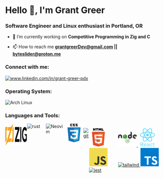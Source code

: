 <h1 align="left">Hello 👋, I'm Grant Greer</h1>
<h3 align="left">Software Engineer and Linux enthusiast in Portland, OR</h3>

- 🔭 I’m currently working on **Competitive Programming in Zig and C**

- 📫 How to reach me **grantgreerDev@gmail.com || byteslider@proton.me**

<h3 align="left">Connect with me:</h3>
<p align="left">
<a href="https://linkedin.com/in/www.linkedin.com/in/grant-greer-pdx" target="blank"><img align="center" src="https://raw.githubusercontent.com/rahuldkjain/github-profile-readme-generator/master/src/images/icons/Social/linked-in-alt.svg" alt="www.linkedin.com/in/grant-greer-pdx" height="40" width="50" /></a>
</p>
<h3 align="left">Operating System:</h3>

<img src="https://archlinux.org/static/logos/archlinux-logo-dark-scalable.518881f04ca9.svg" alt="Arch Linux" width="150" height="50"  />

<h3>Languages and Tools:</h3>
<div style="display: flex; flex-direction: row; width: 100%;">
  <img src="https://raw.githubusercontent.com/ziglang/logo/master/zig-logo-dynamic.svg" alt="Zig" width="70" height="70"/>
  <img src="https://www.rust-lang.org/logos/rust-logo-blk.svg" height="60" width="60" alt="rust">
  <img src="https://www.vectorlogo.zone/logos/neovimio/neovimio-icon.svg" alt="Neovim" width="60" height="60" />
  <img src="https://raw.githubusercontent.com/devicons/devicon/master/icons/css3/css3-original-wordmark.svg" alt="css3" width="60" height="60"/>

  <a href="https://git-scm.com/" target="_blank" rel="noreferrer"> <img src="https://www.vectorlogo.zone/logos/git-scm/git-scm-icon.svg" alt="git" width="60" height="60"/> </a> <a href="https://www.w3.org/html/" target="_blank" rel="noreferrer">
  
  <img src="https://raw.githubusercontent.com/devicons/devicon/master/icons/html5/html5-original-wordmark.svg" alt="html5" width="60" height="60"/> </a> <a href="https://developer.mozilla.org/en-US/docs/Web/JavaScript" target="_blank" rel="noreferrer"> 
  <img src="https://raw.githubusercontent.com/devicons/devicon/master/icons/javascript/javascript-original.svg" alt="javascript" width="60" height="60"/> </a> <a href="https://jestjs.io" target="_blank" rel="noreferrer"> 
  <img src="https://www.vectorlogo.zone/logos/jestjsio/jestjsio-icon.svg" alt="jest" width="60" height="60"/> </a> 
  
  <a href="https://nodejs.org" target="_blank" rel="noreferrer"> <img src="https://raw.githubusercontent.com/devicons/devicon/master/icons/nodejs/nodejs-original-wordmark.svg" alt="nodejs" width="60" height="60"/> </a> 
  <a href="https://reactjs.org/" target="_blank" rel="noreferrer"> <img src="https://raw.githubusercontent.com/devicons/devicon/master/icons/react/react-original-wordmark.svg" alt="react" width="60" height="60"/> </a>
  <a href="https://tailwindcss.com/" target="_blank" rel="noreferrer"> <img src="https://www.vectorlogo.zone/logos/tailwindcss/tailwindcss-icon.svg" alt="tailwind" width="60" height="60"/> </a> 
  <a href="https://www.typescriptlang.org/" target="_blank" rel="noreferrer"> <img src="https://raw.githubusercontent.com/devicons/devicon/master/icons/typescript/typescript-original.svg" alt="typescript" width="60" height="60"/> </a>

</div>

</p>

